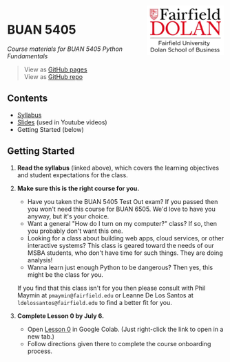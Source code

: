 <img src="https://github.com/christopherhuntley/BUAN5405-docs/blob/master/Slides/img/Dolan.png?raw=true" style="width:180px; float:right">

# BUAN 5405 
_Course materials for BUAN 5405 Python Fundamentals_   
>View as [GitHub pages](https://christopherhuntley.github.io/BUAN5405-docs/)  
>View as [GitHub repo](https://github.com/christopherhuntley/BUAN5405-docs)    
 
## Contents
 * [Syllabus](Syllabus.md)
 * [Slides](Slides/Readme.md) (used in Youtube videos)
 * Getting Started (below)

## Getting Started
1. **Read the syllabus** (linked above), which covers the learning objectives and student expectations for the class. 
2. **Make sure this is the right course for you.**  
   * Have you taken the BUAN 5405 Test Out exam? If you passed then you won't need this course for BUAN 6505. We'd love to have you anyway, but it's your choice. 
   * Want a general "How do I turn on my computer?" class? If so, then you probably don't want this one. 
   * Looking for a class about building web apps, cloud services, or other interactive systems? This class is geared toward the needs of our MSBA students, who don't have time for such things. They are doing analysis!
   * Wanna learn just enough Python to be dangerous? Then yes, this might be the class for you. 
   
   If you find that this class isn't for you then please consult with Phil Maymin at `pmaymin@fairfield.edu` or Leanne De Los Santos at `ldelossantos@fairfield.edu` to find a better fit for you. 
3. **Complete Lesson 0 by July 6.**
    * Open [Lesson 0](https://colab.research.google.com/github/christopherhuntley/BUAN5405-docs/blob/master/L0_Course_Onboarding.ipynb) in Google Colab. (Just right-click the link to open in a new tab.)
    * Follow directions given there to complete the course onboarding process. 
